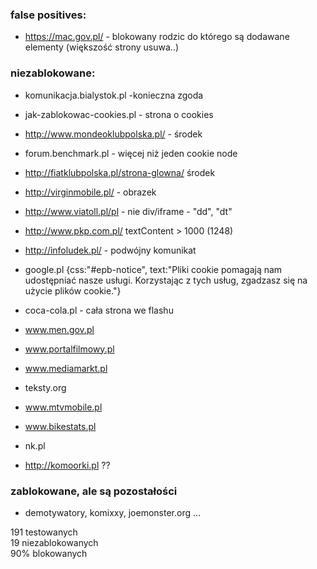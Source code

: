 ###  false positives:  ###
- https://mac.gov.pl/ - blokowany rodzic do którego są dodawane elementy (większość strony usuwa..)

### niezablokowane: ###
- komunikacja.bialystok.pl -konieczna zgoda
- jak-zablokowac-cookies.pl - strona o cookies
- http://www.mondeoklubpolska.pl/ - środek
- forum.benchmark.pl - więcej niż jeden cookie node
- http://fiatklubpolska.pl/strona-glowna/ środek
- http://virginmobile.pl/ - obrazek
- http://www.viatoll.pl/pl - nie div/iframe - "dd", "dt"
- http://www.pkp.com.pl/ textContent > 1000 (1248)
- http://infoludek.pl/ - podwójny komunikat
- google.pl {css:"#epb-notice", text:"Pliki cookie pomagają nam udostępniać nasze usługi. Korzystając z tych usług, zgadzasz się na użycie plików cookie."}
- coca-cola.pl - cała strona we flashu
- www.men.gov.pl
- www.portalfilmowy.pl
- www.mediamarkt.pl
- teksty.org
- www.mtvmobile.pl
- www.bikestats.pl
- nk.pl

- http://komoorki.pl ??

### zablokowane, ale są pozostałości ###
- demotywatory, komixxy, joemonster.org ...

191 testowanych <br>
19 niezablokowanych <br>
90% blokowanych <br>

